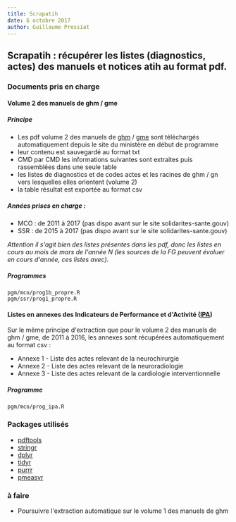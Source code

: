 ```yaml
---
title: Scrapatih
date: 6 octobre 2017
author: Guillaume Pressiat
--- 
```


## Scrapatih : récupérer les listes (diagnostics, actes) des manuels et notices atih au format pdf.

### Documents pris en charge

#### Volume 2 des manuels de ghm / gme
	
##### Principe

- Les pdf volume 2 des manuels de [ghm](http://solidarites-sante.gouv.fr/fichiers/bos/2016/sts_20160005_0002_p000.pdf) / [gme](http://solidarites-sante.gouv.fr/fichiers/bos/2016/sts_20160001_0002_p000.pdf) sont téléchargés automatiquement depuis le site du ministère en début de programme
- leur contenu est sauvegardé au format txt
- CMD par CMD les informations suivantes sont extraites puis rassemblées dans une seule table 
- les listes de diagnostics et de codes actes et les racines de ghm / gn vers lesquelles elles orientent (volume 2)
- la table résultat est exportée au format csv
	
##### Années prises en charge :

- MCO : de 2011 à 2017 (pas dispo avant sur le site solidarites-sante.gouv)
- SSR : de 2015 à 2017 (pas dispo avant sur le site solidarites-sante.gouv)

*Attention il s'agit bien des listes présentes dans les pdf, donc les listes en cours au mois de mars de 
l'année N (les sources de la FG peuvent évoluer en cours d'année, ces listes avec).*

	
##### Programmes

```
pgm/mco/prog1b_propre.R
pgm/ssr/prog1_propre.R
```

#### Listes en annexes des Indicateurs de Performance et d'Activité ([IPA](http://www.atih.sante.fr/indicateurs-de-pilotage-de-l-activite-ipa))
  

Sur le même principe d'extraction que pour le volume 2 des manuels de ghm / gme, de 2011 à 2016, les annexes sont récupérées automatiquement au format csv :

- Annexe 1 - Liste des actes relevant de la neurochirurgie
- Annexe 2 - Liste des actes relevant de la neuroradiologie
- Annexe 3 - Liste des actes relevant de la cardiologie interventionnelle

##### Programme

```
pgm/mco/prog_ipa.R
```

### Packages utilisés

- [pdftools](https://cran.r-project.org/web/packages/pdftools/index.html)
- [stringr](https://cran.r-project.org/web/packages/stringr/index.html)
- [dplyr](https://cran.r-project.org/web/packages/dplyr/index.html)
- [tidyr](https://cran.r-project.org/web/packages/tidyr/index.html)
- [purrr](https://cran.r-project.org/web/packages/purrr/index.html)
- [pmeasyr](https://github.com/IM-APHP/pmeasyr)


### à faire

- Poursuivre l'extraction automatique sur le volume 1 des manuels de ghm

